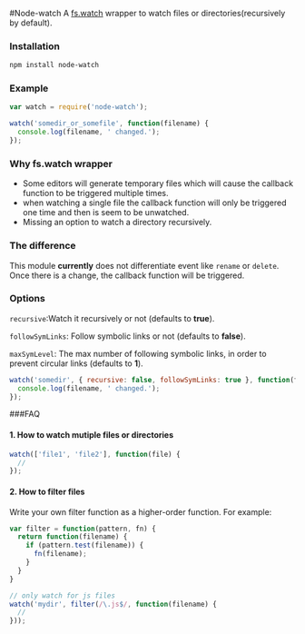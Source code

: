 #Node-watch
A [fs.watch](http://nodejs.org/api/fs.html#fs_fs_watch_filename_options_listener) wrapper to watch files or directories(recursively by default).  


### Installation

```bash
npm install node-watch
```

### Example

```js
var watch = require('node-watch');

watch('somedir_or_somefile', function(filename) {
  console.log(filename, ' changed.');
});
``` 

### Why fs.watch wrapper

* Some editors will generate temporary files which will cause the callback function to be triggered multiple times.
* when watching a single file the callback function will only be triggered one time and then is seem to be unwatched.
* Missing an option to watch a directory recursively.
 
 
### The difference
This module **currently** does not differentiate event like `rename` or `delete`. Once there is a change, the callback function will be triggered.


### Options

`recursive`:Watch it recursively or not (defaults to **true**). 

`followSymLinks`: Follow symbolic links or not (defaults to **false**).

`maxSymLevel`: The max number of following symbolic links, in order to prevent circular links (defaults to **1**). 


```js
watch('somedir', { recursive: false, followSymLinks: true }, function(filename) {
  console.log(filename, ' changed.');
});
```

###FAQ

#### 1. How to watch mutiple files or directories

```js
watch(['file1', 'file2'], function(file) {
  //
});
```

#### 2. How to filter files

Write your own filter function as a higher-order function. For example:

```js
var filter = function(pattern, fn) {
  return function(filename) {
    if (pattern.test(filename)) {
      fn(filename);
    }
  }
}

// only watch for js files
watch('mydir', filter(/\.js$/, function(filename) {
  // 
}));
```
